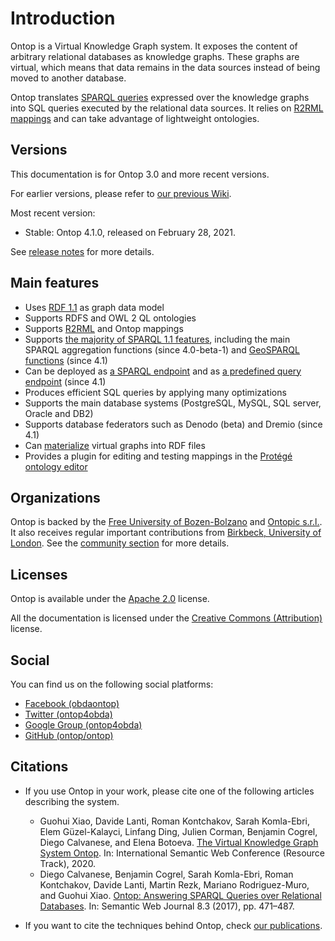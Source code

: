 # Introduction

Ontop is a Virtual Knowledge Graph system. 
It exposes the content of arbitrary relational databases as knowledge graphs. These graphs are virtual, which means that data remains in the data sources instead of being moved to another database. 

Ontop translates [SPARQL queries](https://www.w3.org/TR/sparql11-query/) expressed over the knowledge graphs into SQL queries executed by the relational data sources. It relies on [R2RML mappings](https://www.w3.org/TR/r2rml/) and can take advantage of lightweight ontologies.

Versions
--------
This documentation is for Ontop 3.0 and more recent versions.

For earlier versions, please refer to [our previous Wiki](https://github.com/ontop/ontop/wiki).

Most recent version:
* Stable:  Ontop 4.1.0, released on February 28, 2021.

See [release notes](/guide/releases) for more details.


Main features
-------------

* Uses [RDF 1.1](/guide/compliance#rdf-1-1) as graph data model
* Supports RDFS and OWL 2 QL ontologies
* Supports [R2RML](/guide/compliance#r2rml) and Ontop mappings
* Supports [the majority of SPARQL 1.1 features](/guide/compliance#sparql-1-1), including the main SPARQL aggregation functions (since 4.0-beta-1) and [GeoSPARQL functions](/guide/compliance#geosparql-1-0) (since 4.1)
* Can be deployed as [a SPARQL endpoint](/guide/cli#ontop-endpoint) and as [a predefined query endpoint](/guide/advanced/predefined) (since 4.1)
* Produces efficient SQL queries by applying many optimizations
* Supports the main database systems (PostgreSQL, MySQL, SQL server, Oracle and DB2)
* Supports database federators such as Denodo (beta) and Dremio (since 4.1)
* Can [materialize](/guide/cli#ontop-materialize) virtual graphs into RDF files
* Provides a plugin for editing and testing mappings in the [Protégé ontology editor](https://protege.stanford.edu/)

Organizations
-------------
Ontop is backed by the [Free University of Bozen-Bolzano](https://www.inf.unibz.it/krdb/in2data/) and [Ontopic s.r.l.](https://ontopic.biz). It also receives regular important contributions from [Birkbeck, University of London](http://www.bbk.ac.uk/). See the [community section](/community) for more details.

Licenses
--------

Ontop is available under the [Apache 2.0](https://www.apache.org/licenses/LICENSE-2.0) license.

All the documentation is licensed under the 
[Creative Commons (Attribution)](http://creativecommons.org/licenses/by/4.0/)
license.

Social
------

You can find us on the following social platforms:
- [Facebook (obdaontop)](https://www.facebook.com/obdaontop/)
- [Twitter (ontop4obda)](https://twitter.com/ontop4obda)
- [Google Group (ontop4obda)](https://groups.google.com/forum/#!forum/ontop4obda)
- [GitHub (ontop/ontop)](https://github.com/ontop/ontop/)

Citations
---------

* If you use Ontop in your work, please cite one of the following articles describing the system.
    * Guohui Xiao, Davide Lanti, Roman Kontchakov, Sarah Komla-Ebri, Elem Güzel-Kalayci, Linfang Ding, Julien Corman, Benjamin Cogrel, Diego Calvanese, and Elena Botoeva. [The Virtual Knowledge Graph System Ontop](https://research.bcgl.fr/pdfs/ontop-iswc20.pdf). In: International Semantic Web Conference (Resource Track), 2020. 
    * Diego Calvanese, Benjamin Cogrel, Sarah Komla-Ebri, Roman Kontchakov, Davide Lanti, Martin Rezk, Mariano Rodriguez-Muro, and Guohui Xiao. [Ontop: Answering SPARQL Queries over Relational Databases](http://www.semantic-web-journal.net/content/ontop-answering-sparql-queries-over-relational-databases-1).  In: Semantic Web Journal 8.3 (2017), pp. 471–487.

* If you want to cite the techniques behind Ontop, check [our publications](/research/publications).
